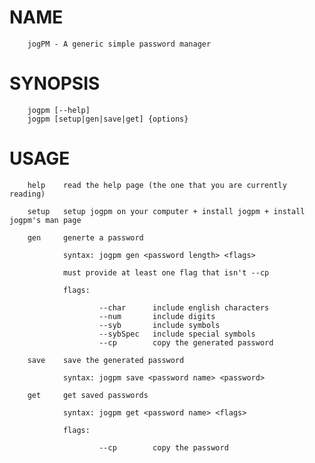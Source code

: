 # NAME
        jogPM - A generic simple password manager

# SYNOPSIS
        jogpm [--help]
        jogpm [setup|gen|save|get] {options}

# USAGE
        help    read the help page (the one that you are currently reading)
        
        setup   setup jogpm on your computer + install jogpm + install jogpm's man page
        
        gen     generte a password
        
                syntax: jogpm gen <password length> <flags>

                must provide at least one flag that isn't --cp

                flags:

                        --char      include english characters
                        --num       include digits
                        --syb       include symbols
                        --sybSpec   include special symbols
                        --cp        copy the generated password
        
        save    save the generated password
                
                syntax: jogpm save <password name> <password>
        
        get     get saved passwords
        
                syntax: jogpm get <password name> <flags>

                flags:

                        --cp        copy the password
